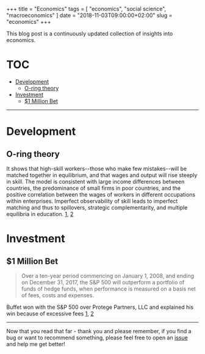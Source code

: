 +++
title = "Economics"
tags = [ "economics", "social science", "macroeconomics" ]
date = "2018-11-03T09:00:00+02:00"
slug = "economics"
+++

This blog post is a continuously updated collection of insights into economics.

# TOC

* [Development](#development)
  * [O-ring theory](#o-ring-theory)
* [Investment](#investment)
  * [$1 Million Bet](#1-million-bet)

----

# Development

## O-ring theory

It shows that high-skill workers--those who make few mistakes--will be matched together in equilibrium, and that wages and output will rise steeply in skill. The model is consistent with large income differences between countries, the predominance of small firms in poor countries, and the positive correlation between the wages of workers in different occupations within enterprises. Imperfect observability of skill leads to imperfect matching and thus to spillovers, strategic complementarity, and multiple equilibria in education. [1](https://doi.org/10.2307/2118400), [2](https://en.wikipedia.org/wiki/O-ring_theory_of_economic_development)


# Investment

## $1 Million Bet

> Over a ten-year period commencing on January 1, 2008, and ending on December 31, 2017, the S&P 500 will outperform a portfolio of funds of hedge funds, when performance is measured on a basis net of fees, costs and expenses.

Buffet won with the S&P 500 over Protege Partners, LLC and explained his win because of excessive fees [1](https://www.youtube.com/watch?v=xp9KUCel778), [2](http://longbets.org/362/)

----

Now that you read that far - thank you and please remember, if you find a bug or want to recommend something, please feel free to open an [issue](https://github.com/lony/lony.github.io/issues) and help me get better!
